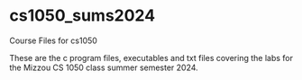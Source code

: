# cs1050_sums2024
Course Files for cs1050

These are the c program files, executables and txt files covering the labs for the Mizzou CS 1050 class summer semester 2024.

